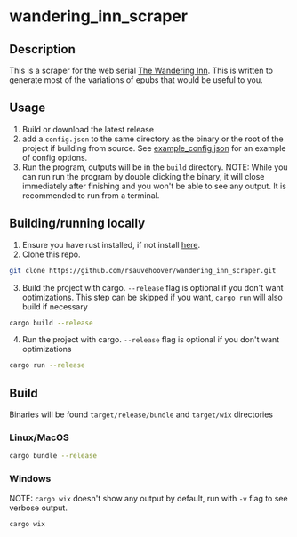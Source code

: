 # wandering_inn_scraper

## Description

This is a scraper for the web serial [The Wandering Inn](https://wanderinginn.com/).
This is written to generate most of the variations of epubs that would be useful to you.

## Usage

1. Build or download the latest release
2. add a `config.json` to the same directory as the binary or the root of the project if building from source.
See [example_config.json](example_config.json) for an example of config options.
3. Run the program, outputs will be in the `build` directory.
NOTE: While you can run run the program by double clicking the binary, it will close immediately after finishing
and you won't be able to see any output. It is recommended to run from a terminal.

## Building/running locally

1. Ensure you have rust installed, if not install [here](https://www.rust-lang.org/tools/install).
2. Clone this repo.
```bash
git clone https://github.com/rsauvehoover/wandering_inn_scraper.git
```
3. Build the project with cargo. `--release` flag is optional if you don't want optimizations.
This step can be skipped if you want, `cargo run` will also build if necessary
```bash
cargo build --release
```
4. Run the project with cargo. `--release` flag is optional if you don't want optimizations
```bash
cargo run --release
```

## Build

Binaries will be found `target/release/bundle` and `target/wix` directories

### Linux/MacOS
```bash
cargo bundle --release
```

### Windows
NOTE: `cargo wix` doesn't show any output by default, run with `-v` flag to see verbose output.
```bash
cargo wix
```
